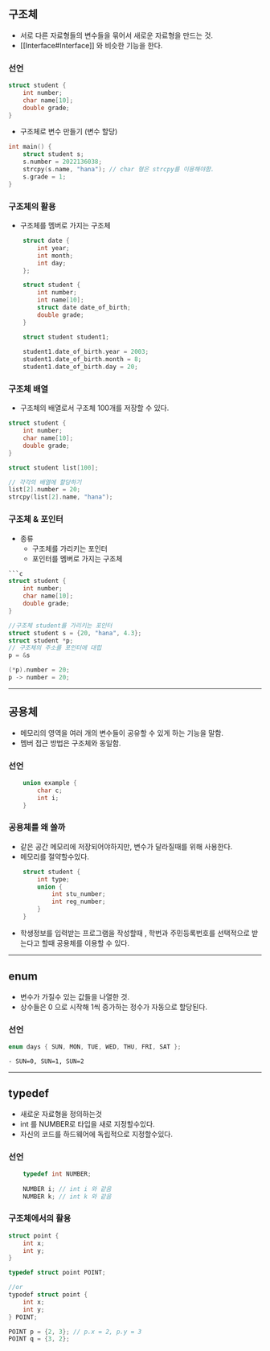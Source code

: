 ## 구조체

- 서로 다른 자료형들의 변수들을 묶어서 새로운 자료형을 만드는 것. 
- [[Interface#Interface]] 와 비슷한 기능을 한다. 

### 선언

```c
struct student {
	int number;
	char name[10];
	double grade;
}
```
- 구조체로 변수 만들기 (변수 할당)
```c
int main() {
	struct student s;
	s.number = 2022136038;
	strcpy(s.name, "hana"); // char 형은 strcpy를 이용해야함.
	s.grade = 1;
}
```

### 구조체의 활용

- 구조체를 멤버로 가지는 구조체
```c
	struct date {
		int year;
		int month;
		int day; 
	};

	struct student {
		int number;
		int name[10];
		struct date date_of_birth;
		double grade;
	}
```
```c
	struct student student1;
	
	student1.date_of_birth.year = 2003;
	student1.date_of_birth.month = 8;
	student1.date_of_birth.day = 20;
```


### 구조체 배열

- 구조체의 배열로서 구조체 100개를 저장할 수 있다.

```c
struct student {
	int number;
	char name[10];
	double grade;
}

struct student list[100];
```
```c
// 각각의 배열에 할당하기
list[2].number = 20;
strcpy(list[2].name, "hana");
```

### 구조체 & 포인터

- 종류
	- 구조체를 가리키는 포인터
	- 포인터를 멤버로 가지는 구조체

```c
```c
struct student {
	int number;
	char name[10];
	double grade;
}

//구조체 student를 가리키는 포인터
struct student s = {20, "hana", 4.3};
struct student *p;
// 구조체의 주소를 포인터에 대힙
p = &s 

(*p).number = 20;
p -> number = 20;
```



---

## 공용체

- 메모리의 영역을 여러 개의 변수들이 공유할 수 있게 하는 기능을 말함. 
- 멤버 접근 방법은 구조체와 동일함.

### 선언
```c
	union example {
		char c;
		int i;
	}
```

### 공용체를 왜 쓸까
- 같은 공간 메모리에 저장되어야하지만, 변수가 달라질때를 위해 사용한다. 
- 메모리를 절약할수있다. 
```c
	struct student {
		int type;
		union {
			int stu_number;
			int reg_number;
		}
	}
```
- 학생정보를 입력받는 프로그램을 작성할때 , 학번과 주민등록번호를 선택적으로 받는다고 할때 공용체를 이용할 수 있다. 


---

## enum
- 변수가 가질수 있는 값들을 나열한 것.
- 상수들은 0 으로 시작해 1씩 증가하는 정수가 자동으로 할당된다.

### 선언 
```c
enum days { SUN, MON, TUE, WED, THU, FRI, SAT };
```
	- SUN=0, SUN=1, SUN=2


--- 

## typedef

- 새로운 자료형을 정의하는것
- int 를 NUMBER로 타입을 새로 지정할수있다.
- 자신의 코드를 하드웨어에 독립적으로 지정할수있다. 

### 선언
```c
	typedef int NUMBER;
	
	NUMBER i; // int i 와 같음
	NUMBER k; // int k 와 같음
```

### 구조체에서의 활용
```c
struct point {
	int x;
	int y;
}

typedef struct point POINT;

//or 
typodef struct point {
	int x;
	int y;
} POINT;
```
```c
POINT p = {2, 3}; // p.x = 2, p.y = 3
POINT q = {3, 2};
```



